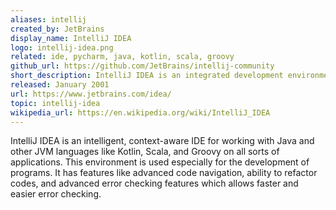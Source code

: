 ```yaml
---
aliases: intellij
created_by: JetBrains
display_name: IntelliJ IDEA
logo: intellij-idea.png
related: ide, pycharm, java, kotlin, scala, groovy
github_url: https://github.com/JetBrains/intellij-community
short_description: IntelliJ IDEA is an integrated development environment written in Java for developing computer software.
released: January 2001
url: https://www.jetbrains.com/idea/
topic: intellij-idea
wikipedia_url: https://en.wikipedia.org/wiki/IntelliJ_IDEA
---
```

IntelliJ IDEA is an intelligent, context-aware IDE for working with Java and other JVM languages like Kotlin, Scala, and Groovy on all sorts of applications. This environment is used especially for the development of programs. It has features like advanced code navigation, ability to refactor codes, and advanced error checking features which allows faster and easier error checking.
